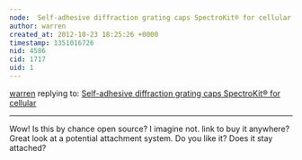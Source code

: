 ```yaml
---
node:  Self-adhesive diffraction grating caps SpectroKit® for cellular
author: warren
created_at: 2012-10-23 18:25:26 +0000
timestamp: 1351016726
nid: 4586
cid: 1717
uid: 1
---
```




[warren](../profile/warren) replying to: [ Self-adhesive diffraction grating caps SpectroKit® for cellular](../notes/jean-christophe-dore/10-23-2012/self-adhesive-diffraction-grating-caps-spectrokit-cellular)

----
Wow! Is this by chance open source? I imagine not. link to buy it anywhere? Great look at a potential attachment system. Do you like it? Does it stay attached?